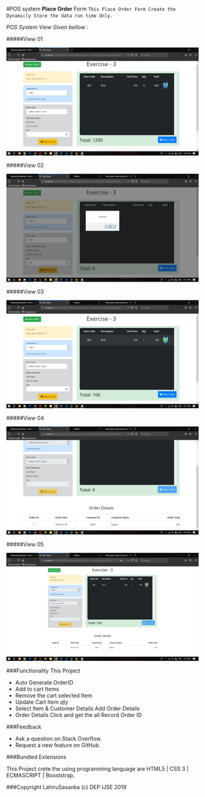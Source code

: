 #POS system **Place Order** Form
`This Place Order Form Create the Dynamicly Store the data run time Only.`

_POS System View Given bellow :_ 

#####View 01

![Image of Yaktocat](images/READMEImg-1.png)

#####View 02

![Image of Yaktocat](images/READMEImg-2.png)

#####View 03

![Image of Yaktocat](images/READMEImg-3.png)

#####View 04

![Image of Yaktocat](images/READMEImg-4.png)

#####View 05

![Image of Yaktocat](images/READMEImg-5.png)

###Functionality This Project

* Auto Generate OrderID
* Add to cart Items
* Remove the cart selected Item
* Update Cart Item qty
* Select Item & Customer Details Add Order Details
* Order Details Click and get the all Record Order ID

###Feedback
* Ask a question on Stack Overflow.
* Request a new feature on GitHub.

###Bundled Extensions

This Project crete the using programming language are HTML5 | CSS 3 | ECMASCRIPT | Booststrap.

###Copyright
LahiruSasanka (c) DEP IJSE 2019